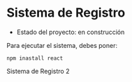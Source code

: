 <h1>Sistema de Registro</h1>

- Estado del proyecto: en construcción

Para ejecutar el sistema, debes poner:

```npm inastall react```

Sistema de Registro 2
